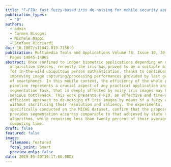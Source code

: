```yaml
---
title: "F-FID: fast fuzzy-based iris de-noising for mobile security applications"
publication_types:
  - "0"
authors:
  - admin
  - Carmen Bisogni
  - Michele Nappi
  - Stefano Ricciardi
doi: 10.1007/s11042-019-7156-9
publication: Multimedia Tools and Applications Volume 78, Issue 10, 30 May 2019,
  Pages 14045-14065
abstract: Once confined to indoor biometric applications depending on dedicated
  acquisition devices, recently the iris has proved to be a suitable biometric
  for in-the-wild ubiquitous person authentication, thanks to continuously
  improving image capturing/processing performances provided by last generations
  of smartphones. In this mobile context, the efficiency of the whole processing
  pipeline represents a crucial aspect of any practical application and the
  segmentation task, that is deeply affected by noisy iris images may become a
  serious bottleneck. This work presents F-FID, an effective and time-wise
  efficient approach to de-noising of iris images by means of a fuzzy controller
  without sacrificing their resolution and saliency. The experiments,
  specifically conducted on the MICHE dataset, confirm that the proposed method
  provides segmentation accuracy comparable to that achieved by state of the art
  algorithms, while requiring less than twenty percent of their average
  computing time.
draft: false
featured: false
image:
  filename: featured
  focal_point: Smart
  preview_only: false
date: 2019-05-30T16:17:00.000Z
---
```

